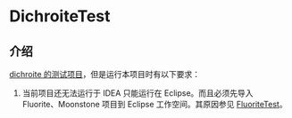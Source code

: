 # DichroiteTest

## 介绍

[ dichroite 的测试项目](https://gitee.com/azurite_y/dichroite)，但是运行本项目时有以下要求：

1. 当前项目还无法运行于 IDEA 只能运行在 Eclipse。而且必须先导入 Fluorite、Moonstone 项目到 Eclipse 工作空间。其原因参见 [FluoriteTest](https://gitee.com/azurite_y/FluoriteTest)。